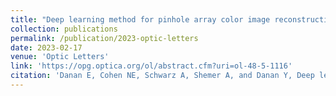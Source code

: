 ```yaml
---
title: "Deep learning method for pinhole array color image reconstruction"
collection: publications
permalink: /publication/2023-optic-letters
date: 2023-02-17
venue: 'Optic Letters'
link: 'https://opg.optica.org/ol/abstract.cfm?uri=ol-48-5-1116'
citation: 'Danan E, Cohen NE, Schwarz A, Shemer A, and Danan Y, Deep learning method for pinhole array color image reconstruction, Opt. Lett. 48, 1116-1119 (2023)'
---
```

